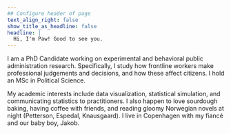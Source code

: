 ```yaml
---
## Configure header of page
text_align_right: false
show_title_as_headline: false
headline: |
  Hi, I'm Paw! Good to see you. 
---
```


<!-- this is a subheadline -->
I am a PhD Candidate working on experimental and behavioral public administration research. Specifically, I study how frontline workers make professional judgements and decisions, and how these affect citizens. I hold an MSc in Political Science.    

My academic interests include data visualization, statistical simulation, and communicating statistics to practitioners. I also happen to love sourdough baking, having coffee with friends, and reading gloomy Norwegian novels at night (Petterson, Espedal, Knausgaard). I live in Copenhagen with my fiancé and our baby boy, Jakob.    